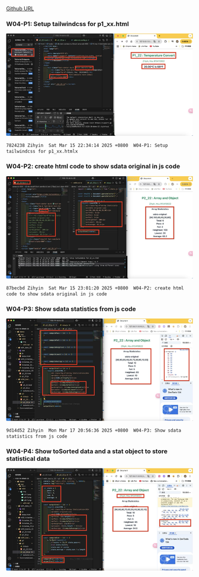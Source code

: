 [Github URL](https://github.com/zihyinhsu/1132-1N-demo-22)

### W04-P1: Setup tailwindcss for p1_xx.html

![alt text](img/p1-1.png)

```
7824238 Zihyin  Sat Mar 15 22:34:14 2025 +0800  W04-P1: Setup tailwindcss for p1_xx.htmlx
```

### W04-P2: create html code to show sdata original in js code

![alt text](img/p2-1.png)

```
87becbd Zihyin  Sat Mar 15 23:01:20 2025 +0800  W04-P2: create html code to show sdata original in js code
```

### W04-P3: Show sdata statistics from js code

![alt text](img/p3-1.png)

```
9d14d52 Zihyin  Mon Mar 17 20:56:36 2025 +0800  W04-P3: Show sdata statistics from js code
```

### W04-P4: Show toSorted data and a stat object to store statistical data

![alt text](img/p4-1.png)

```
```

